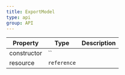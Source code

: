 ```yaml
---
title: ExportModel
type: api
group: API
---
```


Property | Type | Description 
---|---|---
constructor | `` |
resource | `reference` |
